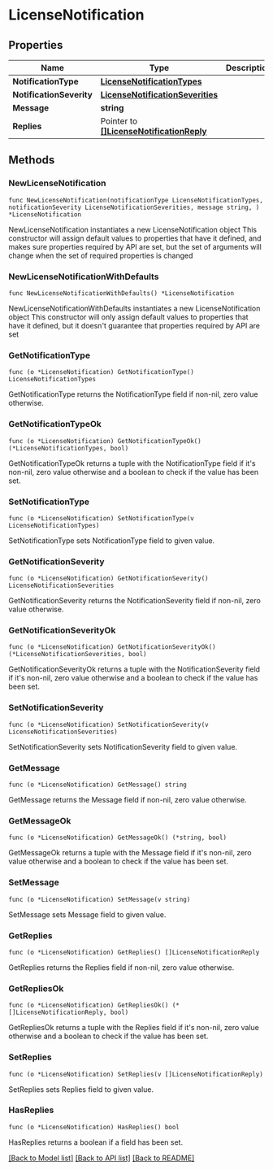 # LicenseNotification

## Properties

Name | Type | Description | Notes
------------ | ------------- | ------------- | -------------
**NotificationType** | [**LicenseNotificationTypes**](LicenseNotificationTypes.md) |  | 
**NotificationSeverity** | [**LicenseNotificationSeverities**](LicenseNotificationSeverities.md) |  | 
**Message** | **string** |  | 
**Replies** | Pointer to [**[]LicenseNotificationReply**](LicenseNotificationReply.md) |  | [optional] 

## Methods

### NewLicenseNotification

`func NewLicenseNotification(notificationType LicenseNotificationTypes, notificationSeverity LicenseNotificationSeverities, message string, ) *LicenseNotification`

NewLicenseNotification instantiates a new LicenseNotification object
This constructor will assign default values to properties that have it defined,
and makes sure properties required by API are set, but the set of arguments
will change when the set of required properties is changed

### NewLicenseNotificationWithDefaults

`func NewLicenseNotificationWithDefaults() *LicenseNotification`

NewLicenseNotificationWithDefaults instantiates a new LicenseNotification object
This constructor will only assign default values to properties that have it defined,
but it doesn't guarantee that properties required by API are set

### GetNotificationType

`func (o *LicenseNotification) GetNotificationType() LicenseNotificationTypes`

GetNotificationType returns the NotificationType field if non-nil, zero value otherwise.

### GetNotificationTypeOk

`func (o *LicenseNotification) GetNotificationTypeOk() (*LicenseNotificationTypes, bool)`

GetNotificationTypeOk returns a tuple with the NotificationType field if it's non-nil, zero value otherwise
and a boolean to check if the value has been set.

### SetNotificationType

`func (o *LicenseNotification) SetNotificationType(v LicenseNotificationTypes)`

SetNotificationType sets NotificationType field to given value.


### GetNotificationSeverity

`func (o *LicenseNotification) GetNotificationSeverity() LicenseNotificationSeverities`

GetNotificationSeverity returns the NotificationSeverity field if non-nil, zero value otherwise.

### GetNotificationSeverityOk

`func (o *LicenseNotification) GetNotificationSeverityOk() (*LicenseNotificationSeverities, bool)`

GetNotificationSeverityOk returns a tuple with the NotificationSeverity field if it's non-nil, zero value otherwise
and a boolean to check if the value has been set.

### SetNotificationSeverity

`func (o *LicenseNotification) SetNotificationSeverity(v LicenseNotificationSeverities)`

SetNotificationSeverity sets NotificationSeverity field to given value.


### GetMessage

`func (o *LicenseNotification) GetMessage() string`

GetMessage returns the Message field if non-nil, zero value otherwise.

### GetMessageOk

`func (o *LicenseNotification) GetMessageOk() (*string, bool)`

GetMessageOk returns a tuple with the Message field if it's non-nil, zero value otherwise
and a boolean to check if the value has been set.

### SetMessage

`func (o *LicenseNotification) SetMessage(v string)`

SetMessage sets Message field to given value.


### GetReplies

`func (o *LicenseNotification) GetReplies() []LicenseNotificationReply`

GetReplies returns the Replies field if non-nil, zero value otherwise.

### GetRepliesOk

`func (o *LicenseNotification) GetRepliesOk() (*[]LicenseNotificationReply, bool)`

GetRepliesOk returns a tuple with the Replies field if it's non-nil, zero value otherwise
and a boolean to check if the value has been set.

### SetReplies

`func (o *LicenseNotification) SetReplies(v []LicenseNotificationReply)`

SetReplies sets Replies field to given value.

### HasReplies

`func (o *LicenseNotification) HasReplies() bool`

HasReplies returns a boolean if a field has been set.


[[Back to Model list]](../README.md#documentation-for-models) [[Back to API list]](../README.md#documentation-for-api-endpoints) [[Back to README]](../README.md)


